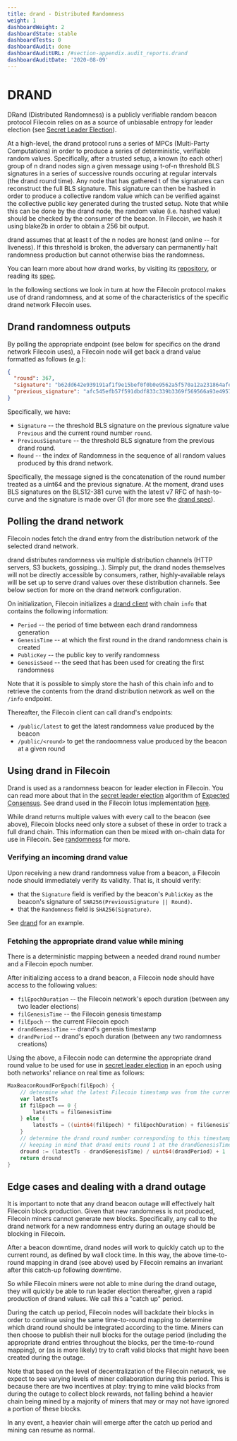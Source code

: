 ```yaml
---
title: drand - Distributed Randomness
weight: 1
dashboardWeight: 2
dashboardState: stable
dashboardTests: 0
dashboardAudit: done
dashboardAuditURL: /#section-appendix.audit_reports.drand
dashboardAuditDate: '2020-08-09'
---
```


# DRAND

DRand (Distributed Randomness) is a publicly verifiable random beacon protocol Filecoin relies on as a source of unbiasable entropy for leader election (see [Secret Leader Election](expected_consensus#secret-leader-election)).

At a high-level, the drand protocol runs a series of MPCs (Multi-Party Computations) in order to produce a series of deterministic, verifiable random values. Specifically, after a trusted setup, a known (to each other) group of n drand nodes sign a given message using t-of-n threshold BLS signatures in a series of successive rounds occuring at regular intervals (the drand round time).
Any node that has gathered t of the signatures can reconstruct the full BLS signature. This signature can then be hashed in order to produce a collective random value which can be verified against the collective public key generated during the trusted setup. Note that while this can be done by the drand node, the random value (i.e. hashed value) should be checked by the consumer of the beacon. In Filecoin, we hash it using blake2b in order to obtain a 256 bit output.

drand assumes that at least t of the n nodes are honest (and online -- for liveness). If this threshold is broken, the adversary can permanently halt randomness production but cannot otherwise bias the randomness.

You can learn more about how drand works, by visiting its [repository](https://github.com/drand/drand), or reading its [spec](https://drand.love/docs/specification).

In the following sections we look in turn at how the Filecoin protocol makes use of drand randomness, and at some of the characteristics of the specific drand network Filecoin uses.

## Drand randomness outputs

By polling the appropriate endpoint (see below for specifics on the drand network Filecoin uses), a Filecoin node will get back a drand value formatted as follows (e.g.):

```json
{
  "round": 367,
  "signature": "b62dd642e939191af1f9e15bef0f0b0e9562a5f570a12a231864afe468377e2a6424a92ccfc34ef1471cbd58c37c6b020cf75ce9446d2aa1252a090250b2b1441f8a2a0d22208dcc09332eaa0143c4a508be13de63978dbed273e3b9813130d5",
  "previous_signature": "afc545efb57f591dbdf833c339b3369f569566a93e49578db46b6586299422483b7a2d595814046e2847494b401650a0050981e716e531b6f4b620909c2bf1476fd82cf788a110becbc77e55746a7cccd47fb171e8ae2eea2a22fcc6a512486d"
}
```

Specifically, we have:

- `Signature` -- the threshold BLS signature on the previous signature value `Previous` and the current round number `round`.
- `PreviousSignature` -- the threshold BLS signature from the previous drand round.
- `Round` -- the index of Randomness in the sequence of all random values produced by this drand network.

Specifically, the message signed is the concatenation of the round number treated as a uint64 and the previous signature. At the moment, drand uses BLS signatures on the BLS12-381 curve with the latest v7 RFC of hash-to-curve and the signature is made over G1 (for more see the [drand spec](https://github.com/drand/drand/blob/master/docs/SPECS.md#cryptographic-specification)).

## Polling the drand network

Filecoin nodes fetch the drand entry from the distribution network of the
selected drand network.

drand distributes randomness via multiple distribution channels (HTTP servers,
S3 buckets, gossiping...). Simply put, the drand nodes themselves will not be
directly accessible by consumers, rather, highly-available relays will be set up
to serve drand values over these distribution channels. See below section for
more on the drand network configuration.

On initialization, Filecoin initializes a [drand
client](https://github.com/drand/drand/tree/master/client) with chain `info`
that contains the following information:

- `Period` -- the period of time between each drand randomness generation
- `GenesisTime` -- at which the first round in the drand randomness chain is created
- `PublicKey` -- the public key to verify randomness
- `GenesisSeed` -- the seed that has been used for creating the first randomness

Note that it is possible to simply store the hash of this chain info and to
retrieve the contents from the drand distribution network as well on the `/info`
endpoint.

Thereafter, the Filecoin client can call drand's endpoints:

- `/public/latest` to get the latest randomness value produced by the beacon
- `/public/<round>` to get the randoomness value produced by the beacon at a given round

## Using drand in Filecoin

Drand is used as a randomness beacon for leader election in Filecoin. You can
read more about that in the [secret leader election](expected_consensus#secret-leader-election) algorithm of [Expected Consensus](algorithms#expected_consensus). See drand used in the
Filecoin lotus implementation
[here](https://github.com/filecoin-project/lotus/blob/master/chain/beacon/drand/drand.go).

While drand returns multiple values with every call to the beacon (see above),
Filecoin blocks need only store a subset of these in order to track a full drand
chain. This information can then be mixed with on-chain data for use in
Filecoin. See [randomness](randomness) for more.

### Verifying an incoming drand value

Upon receiving a new drand randomness value from a beacon, a Filecoin node should immediately verify its validity. That is, it should verify:

- that the `Signature` field is verified by the beacon's `PublicKey` as the beacon's signature of `SHA256(PreviousSignature || Round)`.
- that the `Randomness` field is `SHA256(Signature)`.

See [drand](https://github.com/drand/drand/blob/master/beacon/beacon.go#L63) for an example.

### Fetching the appropriate drand value while mining

There is a deterministic mapping between a needed drand round number and a Filecoin epoch number.

After initializing access to a drand beacon, a Filecoin node should have access to the following values:

- `filEpochDuration` -- the Filecoin network's epoch duration (between any two leader elections)
- `filGenesisTime` -- the Filecoin genesis timestamp
- `filEpoch` -- the current Filecoin epoch
- `drandGenesisTime` -- drand's genesis timestamp
- `drandPeriod` -- drand's epoch duration (between any two randomness creations)

Using the above, a Filecoin node can determine the appropriate drand round value to be used for use in [secret leader election](expected_consensus#secret-leader-election) in an epoch using both networks' reliance on real time as follows:

```go
MaxBeaconRoundForEpoch(filEpoch) {
    // determine what the latest Filecoin timestamp was from the current epoch number
    var latestTs
    if filEpoch == 0 {
        latestTs = filGenesisTime
    } else {
        latestTs = ((uint64(filEpoch) * filEpochDuration) + filGenesisTime) - filEpochDuration
    }
    // determine the drand round number corresponding to this timestamp
    // keeping in mind that drand emits round 1 at the drandGenesisTime
    dround := (latestTs - drandGenesisTime) / uint64(drandPeriod) + 1
    return dround
}
```

## Edge cases and dealing with a drand outage

It is important to note that any drand beacon outage will effectively halt
Filecoin block production. Given that new randomness is not produced, Filecoin
miners cannot generate new blocks. Specifically, any call to the drand network
for a new randomness entry during an outage should be blocking in Filecoin.

After a beacon downtime, drand nodes will work to quickly catch up to the
current round, as defined by wall clock time. In this way, the above
time-to-round mapping in drand (see above) used by Filecoin remains an invariant
after this catch-up following downtime.

So while Filecoin miners were not able to mine during the drand outage, they
will quickly be able to run leader election thereafter, given a rapid production
of drand values. We call this a "catch up" period.

During the catch up period, Filecoin nodes will backdate their blocks in order
to continue using the same time-to-round mapping to determine which drand round
should be integrated according to the time. Miners can then choose to publish
their null blocks for the outage period (including the appropriate drand entries
throughout the blocks, per the time-to-round mapping), or (as is more likely)
try to craft valid blocks that might have been created during the outage.

Note that based on the level of decentralization of the Filecoin network, we
expect to see varying levels of miner collaboration during this period. This is
because there are two incentives at play: trying to mine valid blocks from
during the outage to collect block rewards, not falling behind a heavier chain
being mined by a majority of miners that may or may not have ignored a portion
of these blocks.

In any event, a heavier chain will emerge after the catch up period and mining
can resume as normal.
